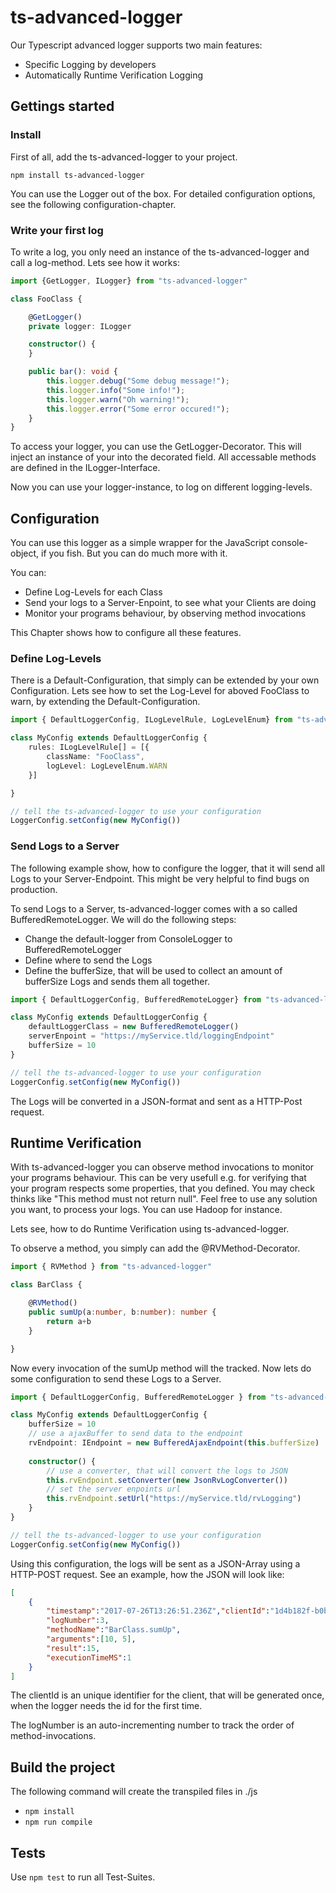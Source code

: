 # ts-advanced-logger
Our Typescript advanced logger supports two main features:
* Specific Logging by developers
* Automatically Runtime Verification Logging

## Gettings started
### Install
First of all, add the ts-advanced-logger to your project.
```
npm install ts-advanced-logger
```
You can use the Logger out of the box. For detailed configuration options, see the following configuration-chapter.

### Write your first log
To write a log, you only need an instance of the ts-advanced-logger and call a log-method. Lets see how it works:
```ts
import {GetLogger, ILogger} from "ts-advanced-logger"

class FooClass {

    @GetLogger()
    private logger: ILogger

    constructor() {
    }

    public bar(): void {
        this.logger.debug("Some debug message!");
        this.logger.info("Some info!");
        this.logger.warn("Oh warning!");
        this.logger.error("Some error occured!");
    }
}
```
To access your logger, you can use the GetLogger-Decorator. This will inject an instance of your into the decorated field. All accessable methods are defined in the ILogger-Interface.

Now you can use your logger-instance, to log on different logging-levels.

## Configuration
You can use this logger as a simple wrapper for the JavaScript console-object, if you fish. But you can do much more with it.

You can:
* Define Log-Levels for each Class
* Send your logs to a Server-Enpoint, to see what your Clients are doing
* Monitor your programs behaviour, by observing method invocations

This Chapter shows how to configure all these features.

### Define Log-Levels
There is a Default-Configuration, that simply can be extended by your own Configuration. Lets see how to set the Log-Level for aboved FooClass to warn, by extending the Default-Configuration.

```ts
import { DefaultLoggerConfig, ILogLevelRule, LogLevelEnum} from "ts-advanced-logger"

class MyConfig extends DefaultLoggerConfig {
    rules: ILogLevelRule[] = [{
        className: "FooClass",
        logLevel: LogLevelEnum.WARN
    }]

}

// tell the ts-advanced-logger to use your configuration
LoggerConfig.setConfig(new MyConfig())
```

### Send Logs to a Server
The following example show, how to configure the logger, that it will send all Logs to your Server-Endpoint. This might be very helpful to find bugs on production.

To send Logs to a Server, ts-advanced-logger comes with a so called BufferedRemoteLogger.
We will do the following steps:
* Change the default-logger from ConsoleLogger to BufferedRemoteLogger
* Define where to send the Logs
* Define the bufferSize, that will be used to collect an amount of bufferSize Logs and sends them all together.

```ts
import { DefaultLoggerConfig, BufferedRemoteLogger} from "ts-advanced-logger"

class MyConfig extends DefaultLoggerConfig {
    defaultLoggerClass = new BufferedRemoteLogger()
    serverEnpoint = "https://myService.tld/loggingEndpoint"
    bufferSize = 10
}

// tell the ts-advanced-logger to use your configuration
LoggerConfig.setConfig(new MyConfig())
```
The Logs will be converted in a JSON-format and sent as a HTTP-Post request.



## Runtime Verification
With ts-advanced-logger you can observe method invocations to monitor your programs behaviour. This can be very usefull e.g. for verifying that your program respects some properties, that you defined. You may check thinks like "This method must not return null".
Feel free to use any solution you want, to process your logs. You can use Hadoop for instance.

Lets see, how to do Runtime Verification using ts-advanced-logger.

To observe a method, you simply can add the @RVMethod-Decorator.

```ts
import { RVMethod } from "ts-advanced-logger"

class BarClass {

    @RVMethod()
    public sumUp(a:number, b:number): number {
        return a+b
    }

}
```
Now every invocation of the sumUp method will the tracked. Now lets do some configuration to send these Logs to a Server.

```ts
import { DefaultLoggerConfig, BufferedRemoteLogger } from "ts-advanced-logger"

class MyConfig extends DefaultLoggerConfig {
    bufferSize = 10
    // use a ajaxBuffer to send data to the endpoint
    rvEndpoint: IEndpoint = new BufferedAjaxEndpoint(this.bufferSize)
    
    constructor() {
        // use a converter, that will convert the logs to JSON
        this.rvEndpoint.setConverter(new JsonRvLogConverter())
        // set the server enpoints url
        this.rvEndpoint.setUrl("https://myService.tld/rvLogging")
    }
}

// tell the ts-advanced-logger to use your configuration
LoggerConfig.setConfig(new MyConfig())
```
Using this configuration, the logs will be sent as a JSON-Array using a HTTP-POST request. See an example, how the JSON will look like:

```json
[
    {   
        "timestamp":"2017-07-26T13:26:51.236Z","clientId":"1d4b182f-b0b5-4c84-a696-b364e8a55910",
        "logNumber":3,
        "methodName":"BarClass.sumUp",
        "arguments":[10, 5],
        "result":15,
        "executionTimeMS":1
    }
]
```
The clientId is an unique identifier for the client, that will be generated once, when the logger needs the id for the first time.

The logNumber is an auto-incrementing number to track the order of method-invocations.


## Build the project
The following command will create the transpiled files in ./js
* ```npm install```
* ```npm run compile```
## Tests
Use ```npm test``` to run all Test-Suites.